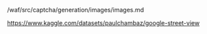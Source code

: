 /waf/src/captcha/generation/images/images.md

https://www.kaggle.com/datasets/paulchambaz/google-street-view